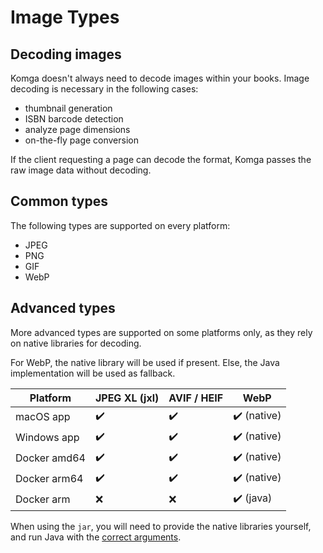 # Image Types

## Decoding images

Komga doesn't always need to decode images within your books. Image decoding is necessary in the following cases:
- thumbnail generation
- ISBN barcode detection
- analyze page dimensions
- on-the-fly page conversion

If the client requesting a page can decode the format, Komga passes the raw image data without decoding.

## Common types

The following types are supported on every platform:
- JPEG
- PNG
- GIF
- WebP

## Advanced types

More advanced types are supported on some platforms only, as they rely on native libraries for decoding.

For WebP, the native library will be used if present. Else, the Java implementation will be used as fallback.

| Platform     | JPEG XL (jxl)      | AVIF / HEIF        | WebP                        |
|--------------|--------------------|--------------------|-----------------------------|
| macOS app    | :heavy_check_mark: | :heavy_check_mark: | :heavy_check_mark: (native) |
| Windows app  | :heavy_check_mark: | :heavy_check_mark: | :heavy_check_mark: (native) |
| Docker amd64 | :heavy_check_mark: | :heavy_check_mark: | :heavy_check_mark: (native) |
| Docker arm64 | :heavy_check_mark: | :heavy_check_mark: | :heavy_check_mark: (native) |
| Docker arm   | :x:                | :x:                | :heavy_check_mark: (java)   |

When using the `jar`, you will need to provide the native libraries yourself, and run Java with the [correct arguments](https://github.com/gotson/NightMonkeys#requirements).